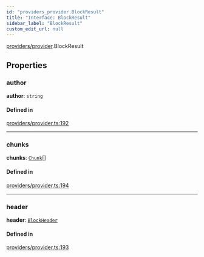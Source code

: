 ```yaml
---
id: "providers_provider.BlockResult"
title: "Interface: BlockResult"
sidebar_label: "BlockResult"
custom_edit_url: null
---
```


[providers/provider](../modules/providers_provider.md).BlockResult

## Properties

### author

 **author**: `string`

#### Defined in

[providers/provider.ts:192](https://github.com/maxhr/near--near-api-js/blob/a0c9a104/packages/near-api-js/src/providers/provider.ts#L192)

___

### chunks

 **chunks**: [`Chunk`](providers_provider.Chunk.md)[]

#### Defined in

[providers/provider.ts:194](https://github.com/maxhr/near--near-api-js/blob/a0c9a104/packages/near-api-js/src/providers/provider.ts#L194)

___

### header

 **header**: [`BlockHeader`](providers_provider.BlockHeader.md)

#### Defined in

[providers/provider.ts:193](https://github.com/maxhr/near--near-api-js/blob/a0c9a104/packages/near-api-js/src/providers/provider.ts#L193)

